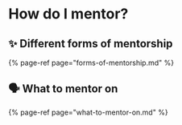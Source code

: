 # How do I mentor?

## ✨ Different forms of mentorship

{% page-ref page="forms-of-mentorship.md" %}

## 🗣 What to mentor on

{% page-ref page="what-to-mentor-on.md" %}




